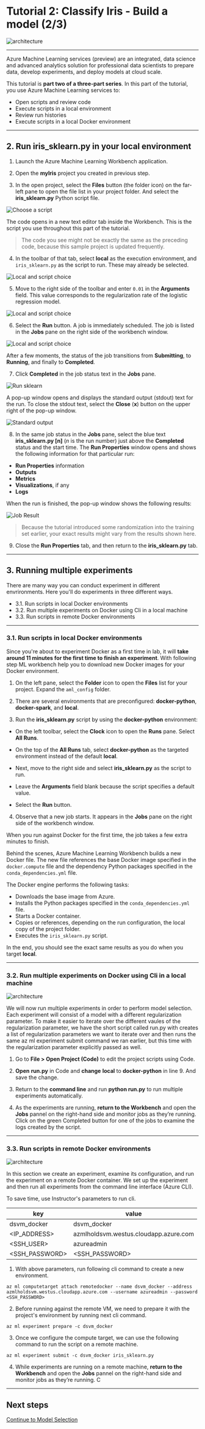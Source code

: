 # Tutorial 2: Classify Iris - Build a model (2/3)

![architecture](./images/arch06.01.png)

___

Azure Machine Learning services (preview) are an integrated, data science and advanced analytics solution for professional data scientists to prepare data, develop experiments, and deploy models at cloud scale.

This tutorial is **part two of a three-part series**. In this part of the tutorial, you use Azure Machine Learning services to:

* Open scripts and review code
* Execute scripts in a local environment
* Review run histories
* Execute scripts in a local Docker environment

___

## 2. Run iris_sklearn.py in your local environment

1. Launch the Azure Machine Learning Workbench application.

2. Open the **myIris** project you created in previous step.

3. In the open project, select the **Files** button (the folder icon) on the far-left pane to open the file list in your project folder. And select the **iris_sklearn.py** Python script file. 

![Choose a script](./images/24.png)

The code opens in a new text editor tab inside the Workbench. This is the script you use throughout this part of the tutorial. 

> The code you see might not be exactly the same as the preceding code, because this sample project is updated frequently.

4. In the toolbar of that tab, select **local** as the execution environment, and `iris_sklearn.py` as the script to run. These may already be selected.

![Local and script choice](media/tutorial-classifying-iris/2-local-script.png)

5. Move to the right side of the toolbar and enter `0.01` in the **Arguments** field. This value corresponds to the regularization rate of the logistic regression model.

![Local and script choice](media/tutorial-classifying-iris/2-local-script-arguments.png)

6. Select the **Run** button. A job is immediately scheduled. The job is listed in the **Jobs** pane on the right side of the workbench window. 

![Local and script choice](media/tutorial-classifying-iris/2-local-script-arguments-run.png)

After a few moments, the status of the job transitions from **Submitting**, to **Running**, and finally to **Completed**.

7. Click **Completed** in the job status text in the **Jobs** pane. 

![Run sklearn](media/tutorial-classifying-iris/2-completed.png)

A pop-up window opens and displays the standard output (stdout) text for the run. To close the stdout text, select the **Close** (**x**) button on the upper right of the pop-up window.

![Standard output](media/tutorial-classifying-iris/2-standard-output.png)

8. In the same job status in the **Jobs** pane, select the blue text **iris_sklearn.py [n]** (_n_ is the run number) just above the **Completed** status and the start time. The **Run Properties** window opens and shows the following information for that particular run:
- **Run Properties** information
- **Outputs**
- **Metrics**
- **Visualizations**, if any
- **Logs** 

When the run is finished, the pop-up window shows the following results:

![Job Result](./images/23.png)

> Because the tutorial introduced some randomization into the training set earlier, your exact results might vary from the results shown here.

9. Close the **Run Properties** tab, and then return to the **iris_sklearn.py** tab. 

___

## 3. Running multiple experiments

There are many way you can conduct experiment in different envrironments. Here you'll do experiments in three different ways.

  - 3.1. Run scripts in local Docker environments
  - 3.2. Run multiple experiments on Docker using Cli in a local machine
  - 3.3. Run scripts in remote Docker environments

___

### 3.1. Run scripts in local Docker environments

Since you're about to experiment Docker as a first time in lab, it will **take around 11 minutes for the first time to finish an experiment**. With following step ML workbench help you to download new Docker images for your Docker environment.

1. On the left pane, select the **Folder** icon to open the **Files** list for your project. Expand the `aml_config` folder. 

2. There are several environments that are preconfigured: **docker-python**, **docker-spark**, and **local**.  

3. Run the **iris_sklearn.py** script by using the **docker-python** environment: 

- On the left toolbar, select the **Clock** icon to open the **Runs** pane. Select **All Runs**. 

- On the top of the **All Runs** tab, select **docker-python** as the targeted environment instead of the default **local**. 

- Next, move to the right side and select **iris_sklearn.py** as the script to run. 

- Leave the **Arguments** field blank because the script specifies a default value. 

- Select the **Run** button.

4. Observe that a new job starts. It appears in the **Jobs** pane on the right side of the workbench window.

When you run against Docker for the first time, the job takes a few extra minutes to finish. 

Behind the scenes, Azure Machine Learning Workbench builds a new Docker file. 
The new file references the base Docker image specified in the `docker.compute` file and the dependency Python packages specified in the `conda_dependencies.yml` file. 

The Docker engine performs the following tasks:

- Downloads the base image from Azure.
- Installs the Python packages specified in the `conda_dependencies.yml` file.
- Starts a Docker container.
- Copies or references, depending on the run configuration, the local copy of the project folder.      
- Executes the `iris_sklearn.py` script.

In the end, you should see the exact same results as you do when you target **local**.

___

### 3.2. Run multiple experiments on Docker using Cli in a local machine

![architecture](./images/arch06.03.png)

We will now run multiple experiments in order to perform model selection. Each experiment will consist of a model with a different regularization parameter. To make it easier to iterate over the different vaules of the regularization parameter, we have the short script called run.py with creates a list of regularization parameters we want to iterate over and then runs the same az ml experiment submit command we ran earlier, but this time with the regularization parameter explicitly passed as well. 

1. Go to **File > Open Project (Code)** to edit the project scripts using Code. 

2. __Open__ **run.py** in Code and __change__ **local** to **docker-python** in line 9. And save the change.

3. Return to the __command line__ and run **python run.py** to run multiple experiments automatically. 

4. As the experiments are running, __return to the Workbench__ and open the **Jobs** pannel on the right-hand side and monitor jobs as they’re running. Click on the green Completed button for one of the jobs to examine the logs created by the script.

___

### 3.3. Run scripts in remote Docker environments

![architecture](./images/arch06.04.png)

In this section we create an experiment, examine its configuration, and run the experiment on a remote Docker container. We set up the experiment and then run all experiments from the command line interface (Azure CLI).

To save time, use Instructor's parameters to run cli.

|key|value|
|---|---|
|dsvm_docker|dsvm_docker|
|<IP_ADDRESS>|azmlholdsvm.westus.cloudapp.azure.com|
|<SSH_USER>|azureadmin|
|<SSH_PASSWORD>|<SSH_PASSWORD>|

1. With above parameters, run following cli command to create a new environment.

```
az ml computetarget attach remotedocker --name dsvm_docker --address azmlholdsvm.westus.cloudapp.azure.com --username azureadmin --password <SSH_PASSWORD>
```

2. Before running against the remote VM, we need to prepare it with the project's environment by running next cli command.

```
az ml experiment prepare -c dsvm_docker
```

3. Once we configure the compute target, we can use the following command to run the script on a remote machine.

```
az ml experiment submit -c dsvm_docker iris_sklearn.py
```

4. While experiments are running on a remote machine, __return to the Workbench__ and open the **Jobs** pannel on the right-hand side and monitor jobs as they’re running. C

___

## Next steps

[Continue to Model Selection](./06.ModelSelection(con).md)
